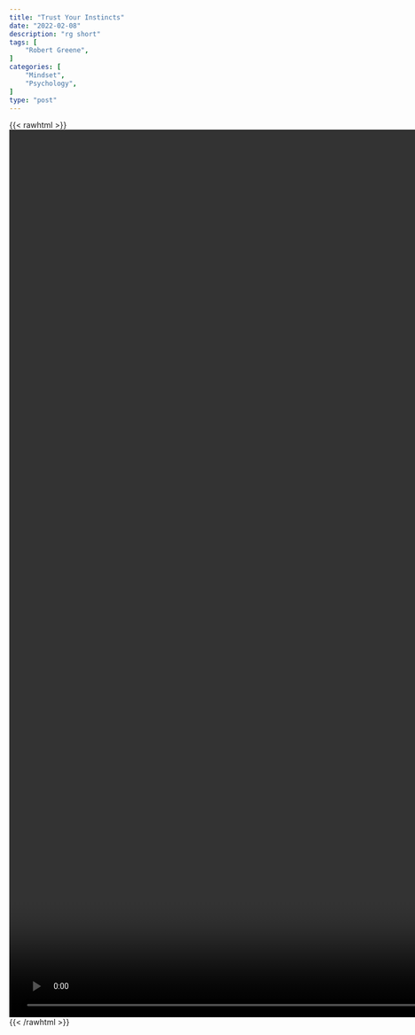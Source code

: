 ```yaml
---
title: "Trust Your Instincts"
date: "2022-02-08"
description: "rg short"
tags: [
    "Robert Greene",
]
categories: [
    "Mindset",
    "Psychology",
]
type: "post"
---
```

{{< rawhtml >}}
    <video style="height:40vh;width:auto" overflow="hidden" controls>
        <source src="https://clips.dev00ps.com/Robert_Greene/Trust_your_instincts.mp4" type="video/mp4"> 
    </video>
{{< /rawhtml >}}